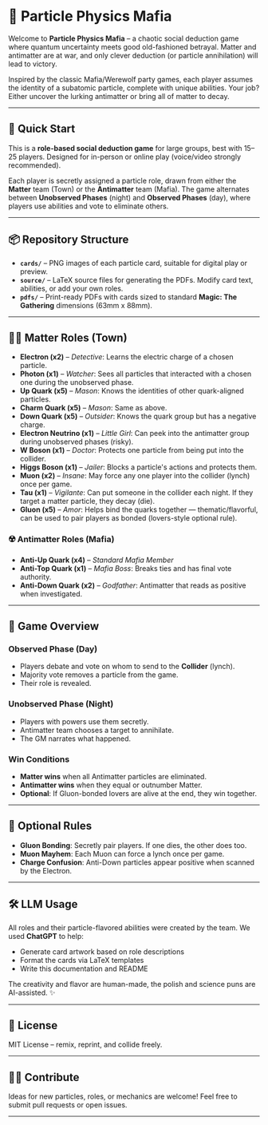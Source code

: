 # 🧪 Particle Physics Mafia

Welcome to **Particle Physics Mafia** – a chaotic social deduction game where quantum uncertainty meets good old-fashioned betrayal. Matter and antimatter are at war, and only clever deduction (or particle annihilation) will lead to victory.

Inspired by the classic Mafia/Werewolf party games, each player assumes the identity of a subatomic particle, complete with unique abilities. Your job? Either uncover the lurking antimatter or bring all of matter to decay.

---

## 🚀 Quick Start

This is a **role-based social deduction game** for large groups, best with 15–25 players. Designed for in-person or online play (voice/video strongly recommended).

Each player is secretly assigned a particle role, drawn from either the **Matter** team (Town) or the **Antimatter** team (Mafia). The game alternates between **Unobserved Phases** (night) and **Observed Phases** (day), where players use abilities and vote to eliminate others.

---

## 📦 Repository Structure
- **`cards/`** – PNG images of each particle card, suitable for digital play or preview.
- **`source/`** – LaTeX source files for generating the PDFs. Modify card text, abilities, or add your own roles.
- **`pdfs/`** – Print-ready PDFs with cards sized to standard **Magic: The Gathering** dimensions (63mm x 88mm).

---

## 🧍‍♂️ Matter Roles (Town)
- **Electron (x2)** – *Detective*: Learns the electric charge of a chosen particle.
- **Photon (x1)** – *Watcher*: Sees all particles that interacted with a chosen one during the unobserved phase.
- **Up Quark (x5)** – *Mason*: Knows the identities of other quark-aligned particles.
- **Charm Quark (x5)** – *Mason*: Same as above.
- **Down Quark (x5)** – *Outsider*: Knows the quark group but has a negative charge.
- **Electron Neutrino (x1)** – *Little Girl*: Can peek into the antimatter group during unobserved phases (risky).
- **W Boson (x1)** – *Doctor*: Protects one particle from being put into the collider.
- **Higgs Boson (x1)** – *Jailer*: Blocks a particle's actions and protects them.
- **Muon (x2)** – *Insane*: May force any one player into the collider (lynch) once per game.
- **Tau (x1)** – *Vigilante*: Can put someone in the collider each night. If they target a matter particle, they decay (die).
- **Gluon (x5)** – *Amor*: Helps bind the quarks together — thematic/flavorful, can be used to pair players as bonded (lovers-style optional rule).

### ☢️ Antimatter Roles (Mafia)
- **Anti-Up Quark (x4)** – *Standard Mafia Member*
- **Anti-Top Quark (x1)** – *Mafia Boss*: Breaks ties and has final vote authority.
- **Anti-Down Quark (x2)** – *Godfather*: Antimatter that reads as positive when investigated.

---

## 🎲 Game Overview

### Observed Phase (Day)
- Players debate and vote on whom to send to the **Collider** (lynch).
- Majority vote removes a particle from the game.
- Their role is revealed.

### Unobserved Phase (Night)
- Players with powers use them secretly.
- Antimatter team chooses a target to annihilate.
- The GM narrates what happened.

### Win Conditions
- **Matter wins** when all Antimatter particles are eliminated.
- **Antimatter wins** when they equal or outnumber Matter.
- **Optional**: If Gluon-bonded lovers are alive at the end, they win together.

---

## 🧠 Optional Rules

- **Gluon Bonding**: Secretly pair players. If one dies, the other does too.
- **Muon Mayhem**: Each Muon can force a lynch once per game.
- **Charge Confusion**: Anti-Down particles appear positive when scanned by the Electron.

---

## 🛠️ LLM Usage

All roles and their particle-flavored abilities were created by the team. We used **ChatGPT** to help:

- Generate card artwork based on role descriptions
- Format the cards via LaTeX templates
- Write this documentation and README

The creativity and flavor are human-made, the polish and science puns are AI-assisted. ✨

---

## 📘 License

MIT License – remix, reprint, and collide freely.

---

## 👩‍🔬 Contribute

Ideas for new particles, roles, or mechanics are welcome! Feel free to submit pull requests or open issues.

---

